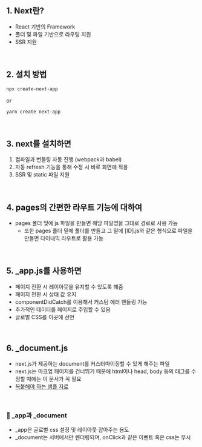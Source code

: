 ## 1. Next란?

- React 기반의 Framework
- 폴더 및 파일 기반으로 라우팅 지원
- SSR 지원

<br>

## 2. 설치 방법

```bash
npx create-next-app
```

or

```bash
yarn create next-app
```

<br>

## 3. next를 설치하면

1. 컴파일과 번들링 자동 진행 (webpack과 babel)
2. 자동 refresh 기능을 통해 수정 시 바로 화면에 적용
3. SSR 및 static 파일 지원

<br>

## 4. pages의 간편한 라우트 기능에 대하여

- pages 폴더 및에 js 파일을 만들면 해당 파일명을 그대로 경로로 사용 가능
  - 또한 pages 폴더 밑에 폴더를 만들고 그 밑에 [ID].js와 같은 형식으로 파일을 만들면 다이내믹 라우트로 활용 가능

<br>

## 5. \_app.js를 사용하면

- 페이지 전환 시 레이아웃을 유지할 수 있도록 해줌
- 페이지 전환 시 상태 값 유지
- componentDidCatch를 이용해서 커스텀 에러 핸들링 가능
- 추가적인 데이터를 페이지로 주입할 수 있음
- 글로벌 CSS를 이곳에 선언

<br>

## 6. \_document.js

- next.js가 제공하는 document를 커스터마이징할 수 있게 해주는 파일
- next.js는 마크업 페이지를 건너뛰기 때문에 html이나 head, body 등의 태그를 수정할 때에는 이 문서가 꼭 필요
- [복붙해야 하는 샘플 자료](https://nextjs.org/docs/advanced-features/custom-document)

<br>

### 🌟 \_app과 \_document

- \_app은 글로벌 css 설정 및 레이아웃 잡아주는 용도
- \_document는 서버에서만 렌더링되며, onClick과 같은 이벤트 혹은 css는 무시
